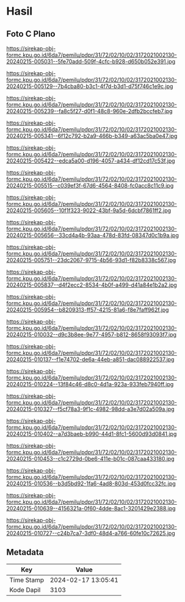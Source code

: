 # Hasil

## Foto C Plano

https://sirekap-obj-formc.kpu.go.id/6da7/pemilu/pdpr/31/72/02/10/02/3172021002130-20240215-005031--5fe70add-509f-4cfc-b928-d650b052e391.jpg

https://sirekap-obj-formc.kpu.go.id/6da7/pemilu/pdpr/31/72/02/10/02/3172021002130-20240215-005129--7b4cba80-b3c1-4f7d-b3d1-d75f746c1e9c.jpg

https://sirekap-obj-formc.kpu.go.id/6da7/pemilu/pdpr/31/72/02/10/02/3172021002130-20240215-005239--fa8c5f27-d0f1-48c8-960e-2dfb2bccfeb7.jpg

https://sirekap-obj-formc.kpu.go.id/6da7/pemilu/pdpr/31/72/02/10/02/3172021002130-20240215-005341--6f12c792-b2a9-466b-b349-a63ac5ba0e47.jpg

https://sirekap-obj-formc.kpu.go.id/6da7/pemilu/pdpr/31/72/02/10/02/3172021002130-20240215-005422--edca5a00-d196-4057-a434-df12cd17c53f.jpg

https://sirekap-obj-formc.kpu.go.id/6da7/pemilu/pdpr/31/72/02/10/02/3172021002130-20240215-005515--c039ef3f-67d6-4564-8408-fc0acc8c11c9.jpg

https://sirekap-obj-formc.kpu.go.id/6da7/pemilu/pdpr/31/72/02/10/02/3172021002130-20240215-005605--10f1f323-9022-43bf-9a5d-6dcbf7861ff2.jpg

https://sirekap-obj-formc.kpu.go.id/6da7/pemilu/pdpr/31/72/02/10/02/3172021002130-20240215-005656--33cd4a4b-93aa-478d-83fd-08347d0c1b9a.jpg

https://sirekap-obj-formc.kpu.go.id/6da7/pemilu/pdpr/31/72/02/10/02/3172021002130-20240215-005751--23dc2067-9715-4b56-93d1-f82b8338c567.jpg

https://sirekap-obj-formc.kpu.go.id/6da7/pemilu/pdpr/31/72/02/10/02/3172021002130-20240215-005837--d4f2ecc2-8534-4b0f-a499-d41a84e1b2a2.jpg

https://sirekap-obj-formc.kpu.go.id/6da7/pemilu/pdpr/31/72/02/10/02/3172021002130-20240215-005954--b8209313-ff57-4215-81a6-f8e7faff962f.jpg

https://sirekap-obj-formc.kpu.go.id/6da7/pemilu/pdpr/31/72/02/10/02/3172021002130-20240215-010032--d9c3b8ee-9e77-4957-b812-8658f93093f7.jpg

https://sirekap-obj-formc.kpu.go.id/6da7/pemilu/pdpr/31/72/02/10/02/3172021002130-20240215-010137--f1e74702-de6a-44eb-a851-dac088922537.jpg

https://sirekap-obj-formc.kpu.go.id/6da7/pemilu/pdpr/31/72/02/10/02/3172021002130-20240215-010224--13f84c46-d8c0-4d1a-923a-933feb7940ff.jpg

https://sirekap-obj-formc.kpu.go.id/6da7/pemilu/pdpr/31/72/02/10/02/3172021002130-20240215-010327--f5cf78a3-9f1c-4982-98dd-a3e7d02a509a.jpg

https://sirekap-obj-formc.kpu.go.id/6da7/pemilu/pdpr/31/72/02/10/02/3172021002130-20240215-010402--a7d3baeb-b990-44d1-8fc1-5600d93d0841.jpg

https://sirekap-obj-formc.kpu.go.id/6da7/pemilu/pdpr/31/72/02/10/02/3172021002130-20240215-010453--c1c2729d-0be6-411e-b01c-087caa433180.jpg

https://sirekap-obj-formc.kpu.go.id/6da7/pemilu/pdpr/31/72/02/10/02/3172021002130-20240215-010536--b3d5bd92-1fa6-4ad8-803d-453d0fcc32fc.jpg

https://sirekap-obj-formc.kpu.go.id/6da7/pemilu/pdpr/31/72/02/10/02/3172021002130-20240215-010639--4156321a-0f60-4dde-8ac1-3201429e2388.jpg

https://sirekap-obj-formc.kpu.go.id/6da7/pemilu/pdpr/31/72/02/10/02/3172021002130-20240215-010727--c24b7ca7-3df0-48d4-a766-60fe10c72625.jpg


## Metadata

| Key        | Value               |
| ---------- | ------------------- |
| Time Stamp | 2024-02-17 13:05:41 |
| Kode Dapil | 3103                |



